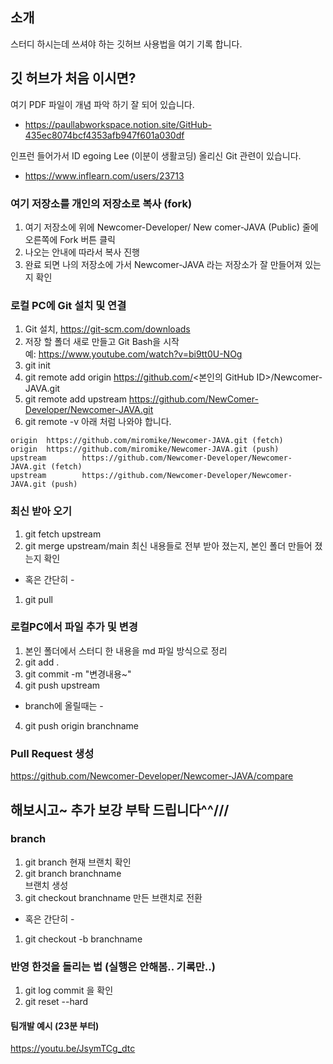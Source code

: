 ## 소개 
스터디 하시는데 쓰셔야 하는 깃허브 사용법을 여기 기록 합니다.

## 깃 허브가 처음 이시면?
여기 PDF 파일이 개념 파악 하기 잘 되어 있습니다. 
+ https://paullabworkspace.notion.site/GitHub-435ec8074bcf4353afb947f601a030df

인프런 들어가서 ID egoing Lee (이분이 생활코딩) 올리신 Git 관련이 있습니다. 
+ https://www.inflearn.com/users/23713


### 여기 저장소를 개인의 저장소로 복사 (fork)
1. 여기 저장소에 위에 Newcomer-Developer/ New comer-JAVA (Public) 줄에 오른쪽에 Fork 버튼 클릭
2. 나오는 안내에 따라서 복사 진행
3. 완료 되면 나의 저장소에 가서 Newcomer-JAVA 라는 저장소가 잘 만들어져 있는지 확인

### 로컬 PC에 Git 설치 및 연결
1. Git 설치, https://git-scm.com/downloads
2. 저장 할 폴더 새로 만들고 Git Bash을 시작  
예: https://www.youtube.com/watch?v=bi9tt0U-NOg
3. git init
4. git remote add origin https://github.com/<본인의 GitHub ID>/Newcomer-JAVA.git
5. git remote add upstream https://github.com/NewComer-Developer/Newcomer-JAVA.git
6. git remote -v 
아래 처럼 나와야 합니다.
```
origin  https://github.com/miromike/Newcomer-JAVA.git (fetch)
origin  https://github.com/miromike/Newcomer-JAVA.git (push)
upstream        https://github.com/Newcomer-Developer/Newcomer-JAVA.git (fetch)
upstream        https://github.com/Newcomer-Developer/Newcomer-JAVA.git (push)
```

### 최신 받아 오기
1. git fetch upstream
2. git merge upstream/main
최신 내용들로 전부 받아 졌는지, 본인 폴더 만들어 졌는지 확인 
- 혹은 간단히 - 
1. git pull

### 로컬PC에서 파일 추가 및 변경
1. 본인 폴더에서 스터디 한 내용을 md 파일 방식으로 정리
2. git add .
3. git commit -m "변경내용~"
4. git push upstream
- branch에 올릴때는 -
4. git push origin branchname

### Pull Request 생성
https://github.com/Newcomer-Developer/Newcomer-JAVA/compare




## 해보시고~ 추가 보강 부탁 드립니다^^///



### branch
1. git branch
현재 브랜치 확인
2. git branch branchname  
브랜치 생성
3. git checkout branchname 
만든 브랜치로 전환
- 혹은 간단히 - 
1. git checkout -b branchname

### 반영 한것을 돌리는 법 (실행은 안해봄.. 기록만..)
1. git log
commit 을 확인
2. git reset --hard <commit ID>


#### 팀개발 예시 (23분 부터)
https://youtu.be/JsymTCg_dtc 

